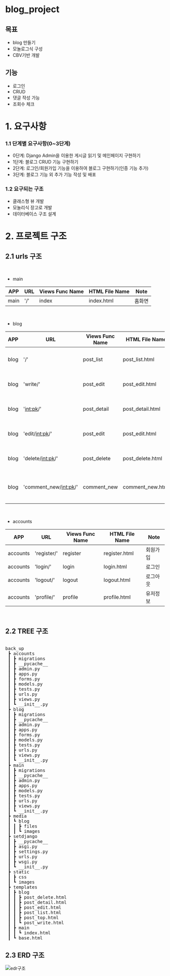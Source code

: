 # blog_project

<h2>목표</h2>

<ul>
  <li>blog 만들기</li>
  <li>모놀로그식 구성</li>
  <li>CBV기반 개발</li>
</ul>


<h2>기능</h2>
<ul>
  <li>로그인</li>
  <li>CRUD</li>
  <li>댓글 작성 가능</li>
  <li>조회수 체크</li>
</ul>

# 1. 요구사항
<h3>1.1 단계별 요구사항(0~3단계)</h3>
<ul>
  <li>0단계: Django Admin을 이용한 게시글 읽기 및 메인페이지 구현하기</li>
  <li>1단계: 블로그 CRUD 기능 구현하기</li>
  <li>2단계: 로그인/회원가입 기능을 이용하여 블로그 구현하기(인증 기능 추가)</li>
  <li>3단계: 블로그 기능 외 추가 기능 작성 및 배포</li>
</ul>

<h3>1.2 요구되는 구조</h3>
<ul>
  <li>클래스형 뷰 개발</li>
  <li>모놀리식 장고로 개발</li>
  <li>데이터베이스 구조 설계</li>
</ul>


# 2. 프로젝트 구조
<h2>2.1 urls 구조</h2>

<br>

- main

|APP|URL|Views Func Name|HTML File Name|Note|
|------|---|---|---|---|
|main|'/'|index|index.html|홈화면|
<br>

- blog

|APP|URL|Views Func Name|HTML File Name|Note|
|------|---|---|---|---|
|blog|'/'|post_list|post_list.html|게시판 목록|
|blog|'write/'|post_edit|post_edit.html|게시글 작성|
|blog|'<int:pk>/'|post_detail|post_detail.html|게시글 내용|
|blog|'edit/<int:pk>/'|post_edit|post_edit.html|게시글 수정|
|blog|'delete/<int:pk>/'|post_delete|post_delete.html|게시글 삭제|
|blog|'comment_new/<int:pk>/'|comment_new|comment_new.html|게시글 댓글 작성|
<br>

- accounts

|APP|URL|Views Func Name|HTML File Name|Note|
|------|---|---|---|---|
|accounts|'register/'|register|register.html|회원가입
|accounts|'login/'|login|login.html|로그인
|accounts|'logout/'|logout|logout.html|로그아웃
|accounts|'profile/'|profile|profile.html|유저정보

<br>

<h2>2.2 TREE 구조</h2>

<pre>
  
back_up
 ┣ accounts
 ┃ ┣ migrations
 ┃ ┣ __pycache__
 ┃ ┣ admin.py
 ┃ ┣ apps.py
 ┃ ┣ forms.py
 ┃ ┣ models.py
 ┃ ┣ tests.py
 ┃ ┣ urls.py
 ┃ ┣ views.py
 ┃ ┗ __init__.py
 ┣ blog
 ┃ ┣ migrations
 ┃ ┣ __pycache__
 ┃ ┣ admin.py
 ┃ ┣ apps.py
 ┃ ┣ forms.py
 ┃ ┣ models.py
 ┃ ┣ tests.py
 ┃ ┣ urls.py
 ┃ ┣ views.py
 ┃ ┗ __init__.py
 ┣ main
 ┃ ┣ migrations
 ┃ ┣ __pycache__
 ┃ ┣ admin.py
 ┃ ┣ apps.py
 ┃ ┣ models.py
 ┃ ┣ tests.py
 ┃ ┣ urls.py
 ┃ ┣ views.py
 ┃ ┗ __init__.py
 ┣ media
 ┃ ┗ blog
 ┃ ┃ ┣ files
 ┃ ┃ ┗ images
 ┣ setdjango
 ┃ ┣ __pycache__
 ┃ ┣ asgi.py
 ┃ ┣ settings.py
 ┃ ┣ urls.py
 ┃ ┣ wsgi.py
 ┃ ┗ __init__.py
 ┣ static
 ┃ ┣ css
 ┃ ┗ images
 ┣ templates
 ┃ ┣ blog
 ┃ ┃ ┣ post_delete.html
 ┃ ┃ ┣ post_detail.html
 ┃ ┃ ┣ post_edit.html
 ┃ ┃ ┣ post_list.html
 ┃ ┃ ┣ post_top.html
 ┃ ┃ ┗ post_write.html
 ┃ ┣ main
 ┃ ┃ ┗ index.html
 ┃ ┗ base.html
</pre>


<h2>2.3 ERD 구조</h2>

![edr구조](https://github.com/bardnia/test/assets/69304793/436f217c-91f2-4bcb-86e6-d187f94594d3)

<br>


